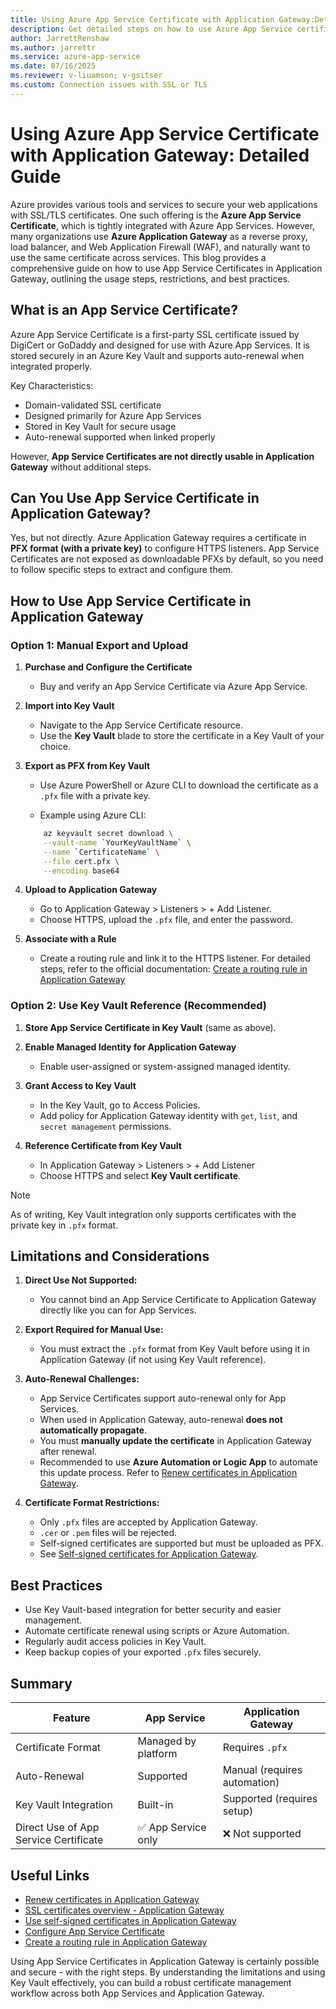 ```yaml
---
title: Using Azure App Service Certificate with Application Gateway:Detailed Guide
description: Get detailed steps on how to use Azure App Service certificate with application gateway.
author: JarrettRenshaw
ms.author: jarrettr
ms.service: azure-app-service
ms.date: 07/16/2025
ms.reviewer: v-liuamson; v-gsitser
ms.custom: Connection issues with SSL or TLS
---
```


# Using Azure App Service Certificate with Application Gateway: Detailed Guide

Azure provides various tools and services to secure your web
applications with SSL/TLS certificates. One such offering is the **Azure
App Service Certificate**, which is tightly integrated with Azure App
Services. However, many organizations use **Azure Application Gateway**
as a reverse proxy, load balancer, and Web Application Firewall (WAF),
and naturally want to use the same certificate across services. This
blog provides a comprehensive guide on how to use App Service
Certificates in Application Gateway, outlining the usage steps,
restrictions, and best practices.

## What is an App Service Certificate?

Azure App Service Certificate is a first-party SSL certificate issued by
DigiCert or GoDaddy and designed for use with Azure App Services. It is
stored securely in an Azure Key Vault and supports auto-renewal when
integrated properly.

Key Characteristics:

- Domain-validated SSL certificate
- Designed primarily for Azure App Services
- Stored in Key Vault for secure usage
- Auto-renewal supported when linked properly

However, **App Service Certificates are not directly usable in
Application Gateway** without additional steps.

## Can You Use App Service Certificate in Application Gateway?

Yes, but not directly. Azure Application Gateway requires a
certificate in **PFX format (with a private key)** to configure HTTPS
listeners. App Service Certificates are not exposed as downloadable PFXs
by default, so you need to follow specific steps to extract and
configure them.

## How to Use App Service Certificate in Application Gateway

### Option 1: Manual Export and Upload

1. **Purchase and Configure the Certificate**

    - Buy and verify an App Service Certificate via Azure App Service.

2. **Import into Key Vault**

    - Navigate to the App Service Certificate resource.
    - Use the **Key Vault** blade to store the certificate in a Key Vault
      of your choice.

3. **Export as PFX from Key Vault**

    - Use Azure PowerShell or Azure CLI to download the certificate as a
      `.pfx` file with a private key.

    - Example using Azure CLI:

    ```bash
        az keyvault secret download \
        --vault-name `YourKeyVaultName` \
        --name `CertificateName` \
        --file cert.pfx \
        --encoding base64
    ```

4. **Upload to Application Gateway**

    - Go to Application Gateway \> Listeners \> + Add Listener.
    - Choose HTTPS, upload the `.pfx` file, and enter the password.

5. **Associate with a Rule**

    - Create a routing rule and link it to the HTTPS listener. For
      detailed steps, refer to the official documentation: [Create a
      routing rule in Application
      Gateway](https://learn.microsoft.com/en-us/azure/application-gateway/configuration-request-routing-rules)

### Option 2: Use Key Vault Reference (Recommended)

1. **Store App Service Certificate in Key Vault** (same as above).

2. **Enable Managed Identity for Application Gateway**

    - Enable user-assigned or system-assigned managed identity.

3. **Grant Access to Key Vault**

    - In the Key Vault, go to Access Policies.
    - Add policy for Application Gateway identity with `get`, `list`,
      and `secret management` permissions.

4. **Reference Certificate from Key Vault**

    - In Application Gateway \> Listeners \> + Add Listener
    - Choose HTTPS and select **Key Vault certificate**.

> [!NOTE]
> As of writing, Key Vault integration only supports certificates with the private key in `.pfx` format.

## Limitations and Considerations

1. **Direct Use Not Supported:**

    - You cannot bind an App Service Certificate to Application Gateway directly like you can for App Services.

2. **Export Required for Manual Use:**

    - You must extract the `.pfx` format from Key Vault before using it in
    Application Gateway (if not using Key Vault reference).

3. **Auto-Renewal Challenges:**

    - App Service Certificates support auto-renewal only for App Services.
    - When used in Application Gateway, auto-renewal **does not
  automatically propagate**.
    - You must **manually update the certificate** in Application Gateway
  after renewal.
    - Recommended to use **Azure Automation or Logic App** to automate this
  update process. Refer to [Renew certificates in Application
  Gateway](https://learn.microsoft.com/en-us/azure/application-gateway/renew-certificates).

4. **Certificate Format Restrictions:**

    - Only `.pfx` files are accepted by Application Gateway.
    - `.cer` or `.pem` files will be rejected.
    - Self-signed certificates are supported but must be uploaded as PFX.
    - See [Self-signed certificates for Application Gateway](https://learn.microsoft.com/en-us/azure/application-gateway/self-signed-certificates).

## Best Practices

- Use Key Vault-based integration for better security and easier
  management.
- Automate certificate renewal using scripts or Azure Automation.
- Regularly audit access policies in Key Vault.
- Keep backup copies of your exported `.pfx` files securely.

## Summary

| Feature | App Service | Application Gateway
| --- | --- | ---
| Certificate Format | Managed by platform | Requires `.pfx`
| Auto-Renewal | Supported | Manual (requires automation)
| Key Vault Integration | Built-in | Supported (requires setup)
| Direct Use of App Service Certificate | ✅ App Service only | ❌ Not supported

## Useful Links

- [Renew certificates in Application
  Gateway](https://learn.microsoft.com/en-us/azure/application-gateway/renew-certificates)
- [SSL certificates overview - Application
  Gateway](https://learn.microsoft.com/en-us/azure/application-gateway/ssl-overview)
- [Use self-signed certificates in Application
  Gateway](https://learn.microsoft.com/en-us/azure/application-gateway/self-signed-certificates)
- [Configure App Service
  Certificate](https://learn.microsoft.com/en-us/azure/app-service/configure-ssl-app-service-certificate?tabs=portal)
- [Create a routing rule in Application
  Gateway](https://learn.microsoft.com/en-us/azure/application-gateway/configuration-request-routing-rules)

Using App Service Certificates in Application Gateway is certainly
possible and secure - with the right steps. By understanding the
limitations and using Key Vault effectively, you can build a robust
certificate management workflow across both App Services and Application
Gateway.
